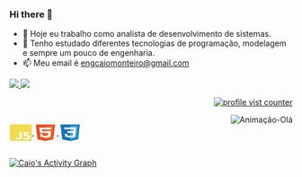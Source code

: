 ### Hi there 👋

- 🔭 Hoje eu trabalho como analista de desenvolvimento de sistemas.
- 🌱 Tenho estudado diferentes tecnologias de programação, modelagem e sempre um pouco de engenharia.
- 📫 Meu email é engcaiomonteiro@gmail.com

 <div>
  <a href="https://github.com/EngCaioMonteiro">
  <img height="180em" src="https://github-readme-stats.vercel.app/api?username=EngCaioMonteiro&show_icons=true&theme=dark&include_all_commits=true&count_private=true"/>
  <img height="180em" src="https://github-readme-stats.vercel.app/api/top-langs/?username=EngCaioMonteiro&layout=compact&langs_count=7&theme=dark"/>
</div>

 <div>
  <!-- Profile vist counter -->
  <p align="right"> <img src="https://komarev.com/ghpvc/?username=EngCaioMonteiro&color=blueviolet&label=profile+views" alt="profile vist counter" /> </p>  
  <a href="https://github.com/EngCaioMonteiro">
 <div>
 
 <div><img align="right" alt="Animação-Olá" src="https://i.pinimg.com/originals/c8/0d/5a/c80d5a2d2e1504e84a9d98f3cb825442.gif" height="100px"></div>
  
<div style="display: inline_block"><br>
  <img align="center" alt="Rafa-Js" height="30" width="40" src="https://raw.githubusercontent.com/devicons/devicon/master/icons/javascript/javascript-plain.svg">
  <!-- <img align="center" alt="Rafa-Ts" height="30" width="40" src="https://raw.githubusercontent.com/devicons/devicon/master/icons/typescript/typescript-plain.svg">
  <img align="center" alt="Rafa-React" height="30" width="40" src="https://raw.githubusercontent.com/devicons/devicon/master/icons/react/react-original.svg"> -->
  <img align="center" alt="Rafa-HTML" height="30" width="40" src="https://raw.githubusercontent.com/devicons/devicon/master/icons/html5/html5-original.svg">
  <img align="center" alt="Rafa-CSS" height="30" width="40" src="https://raw.githubusercontent.com/devicons/devicon/master/icons/css3/css3-original.svg">
  <!-- <img align="center" alt="Rafa-Python" height="30" width="40" src="https://raw.githubusercontent.com/devicons/devicon/master/icons/python/python-original.svg">
  <img align="center" alt="Rafa-Csharp" height="30" width="40" src="https://raw.githubusercontent.com/devicons/devicon/master/icons/csharp/csharp-original.svg"> 
  <img align="right" alt="Rafa-yoda" src="https://cdn.discordapp.com/attachments/795358919417397249/825430589581688872/hi.gif"> -->
</div>
  
  ##
 
<div>
<!-- grafico -->
<a href="https://github.com/EngCaioMonteiro/github-readme-activity-graph"><img alt="Caio's Activity Graph" src="https://activity-graph.herokuapp.com/graph?username=EngCaioMonteiro&bg_color=0D1117&color=5BCDEC&line=5BCDEC&point=FFFFFF&hide_border=true" /></a>
<div>
 
 <div> 
  <!-- <a href="https://www.youtube.com/channel/UC_-uuuZbY0AAt9CViNzvc-Q" target="_blank"><img src="https://img.shields.io/badge/YouTube-FF0000?style=for-the-badge&logo=youtube&logoColor=white" target="_blank"></a>
  <a href="https://instagram.com/rafaballerini" target="_blank"><img src="https://img.shields.io/badge/-Instagram-%23E4405F?style=for-the-badge&logo=instagram&logoColor=white" target="_blank"></a>
 	<a href="https://www.twitch.tv/rafaballerinii" target="_blank"><img src="https://img.shields.io/badge/Twitch-9146FF?style=for-the-badge&logo=twitch&logoColor=white" target="_blank"></a>
 <a href="https://discord.gg/pDbY76q8Qf" target="_blank"><img src="https://img.shields.io/badge/Discord-7289DA?style=for-the-badge&logo=discord&logoColor=white" target="_blank"></a> 
  <a href = "mailto:contatorafaballerini@gmail.com"><img src="https://img.shields.io/badge/-Gmail-%23333?style=for-the-badge&logo=gmail&logoColor=white" target="_blank"></a>
  <a href="https://www.linkedin.com/in/rafaella-ballerini-45875016a" target="_blank"><img src="https://img.shields.io/badge/-LinkedIn-%230077B5?style=for-the-badge&logo=linkedin&logoColor=white" target="_blank"></a> 
 
  ![Snake animation](https://github.com/rafaballerini/rafaballerini/blob/output/github-contribution-grid-snake.svg) -->
 
</div>
